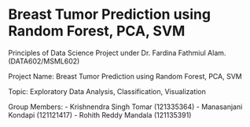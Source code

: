 # Breast Tumor Prediction using Random Forest, PCA, SVM
Principles of Data Science Project under Dr. Fardina Fathmiul Alam. (DATA602/MSML602)

Project Name: Breast Tumor Prediction using Random Forest, PCA, SVM

Topic: Exploratory Data Analysis, Classification, Visualization

Group Members: 
      - Krishnendra Singh Tomar (121335364)
      - Manasanjani Kondapi (121121417) 
      - Rohith Reddy Mandala (121135391) 
